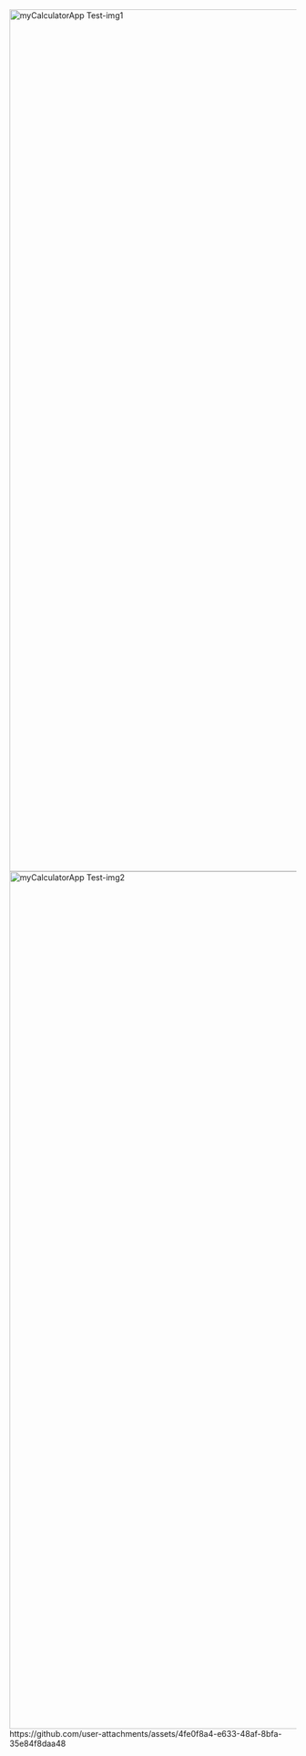 <img width="1512" alt="myCalculatorApp Test-img1" src="https://github.com/user-attachments/assets/44089fef-b0a0-42d1-891d-46ea34af7d3b" />
<img width="1504" alt="myCalculatorApp Test-img2" src="https://github.com/user-attachments/assets/e7b01a96-8fc7-4a36-8592-e0ffb603cab1" />
https://github.com/user-attachments/assets/4fe0f8a4-e633-48af-8bfa-35e84f8daa48





